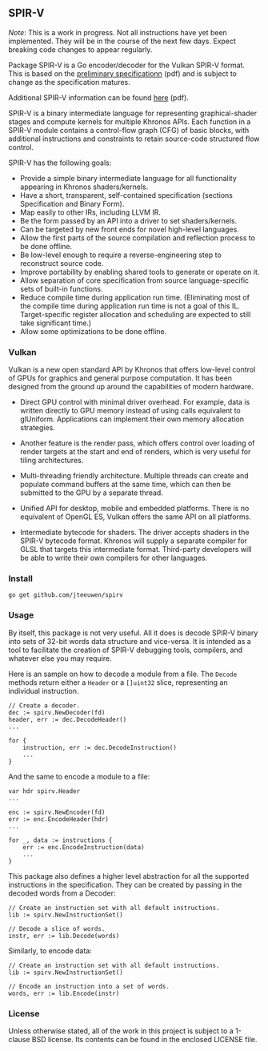 ## SPIR-V

_Note_: This is a work in progress. Not all instructions have yet
been implemented. They will be in the course of the next few days.
Expect breaking code changes to appear regularly.

Package SPIR-V is a Go encoder/decoder for the Vulkan SPIR-V format.
This is based on the [preliminary specificationn][1] (pdf) and is subject to
change as the specification matures.

Additional SPIR-V information can be found [here][2] (pdf).

[1]: https://www.khronos.org/registry/spir-v/specs/1.0/SPIRV.pdf
[2]: https://www.khronos.org/registry/spir-v/

SPIR-V is a binary intermediate language for representing graphical-shader
stages and compute kernels for multiple Khronos APIs. Each function in a SPIR-V
module contains a control-flow graph (CFG) of basic blocks, with additional
instructions and constraints to retain source-code structured flow control.

SPIR-V has the following goals:

* Provide a simple binary intermediate language for all functionality appearing in Khronos shaders/kernels.
* Have a short, transparent, self-contained specification (sections Specification and Binary Form).
* Map easily to other IRs, including LLVM IR.
* Be the form passed by an API into a driver to set shaders/kernels.
* Can be targeted by new front ends for novel high-level languages.
* Allow the first parts of the source compilation and reflection process to be done offline.
* Be low-level enough to require a reverse-engineering step to reconstruct source code.
* Improve portability by enabling shared tools to generate or operate on it.
* Allow separation of core specification from source language-specific sets of built-in functions.
* Reduce compile time during application run time. (Eliminating most of the compile time during application run time is not a goal of this IL. Target-specific register allocation and scheduling are expected to still take significant time.)
* Allow some optimizations to be done offline.


### Vulkan

Vulkan is a new open standard API by Khronos that offers low-level control of
GPUs for graphics and general purpose computation. It has been designed from
the ground up around the capabilities of modern hardware.

* Direct GPU control with minimal driver overhead. For example, data is written
  directly to GPU memory instead of using calls equivalent to glUniform.
  Applications can implement their own memory allocation strategies. 

* Another feature is the render pass, which offers control over loading of
  render targets at the start and end of renders, which is very useful for
  tiling architectures.

* Multi-threading friendly architecture.
  Multiple threads can create and populate command buffers at the same time,
  which can then be submitted to the GPU by a separate thread.

* Unified API for desktop, mobile and embedded platforms.
  There is no equivalent of OpenGL ES, Vulkan offers the same API on all platforms.

* Intermediate bytecode for shaders. The driver accepts shaders in the SPIR-V
  bytecode format. Khronos will supply a separate compiler for GLSL that
  targets this intermediate format. Third-party developers will be able to
  write their own compilers for other languages.


### Install

    go get github.com/jteeuwen/spirv


### Usage

By itself, this package is not very useful. All it does is decode SPIR-V
binary into sets of 32-bit words data structure and vice-versa. It is intended
as a tool to facilitate the creation of SPIR-V debugging tools, compilers,
and whatever else you may require.

Here is an sample on how to decode a module from a file.
The `Decode` methods return either a `Header` or a `[]uint32` slice,
representing an individual instruction.

	// Create a decoder.
	dec := spirv.NewDecoder(fd)
	header, err := dec.DecodeHeader()
	...

	for {
		instruction, err := dec.DecodeInstruction()
		...
	}


And the same to encode a module to a file:

	var hdr spirv.Header
	...
	
	enc := spirv.NewEncoder(fd)
	err := enc.EncodeHeader(hdr)
	...
	
	for _, data := instructions {
		err := enc.EncodeInstruction(data)
		...
	}



This package also defines a higher level abstraction for all the
supported instructions in the specification. They can be created by
passing in the decoded words from a Decoder:

	// Create an instruction set with all default instructions.
	lib := spirv.NewInstructionSet()

	// Decode a slice of words.
	instr, err := lib.Decode(words)

Similarly, to encode data:

	// Create an instruction set with all default instructions.
	lib := spirv.NewInstructionSet()

	// Encode an instruction into a set of words.
	words, err := lib.Encode(instr)



### License

Unless otherwise stated, all of the work in this project is subject to a
1-clause BSD license. Its contents can be found in the enclosed LICENSE file.

